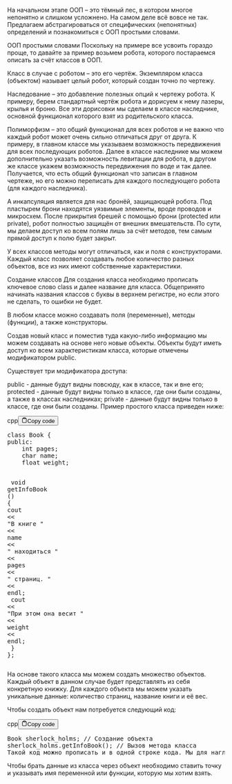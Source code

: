 <p>На начальном этапе ООП – это тёмный лес, в котором многое непонятно и слишком усложнено. 
На самом деле всё вовсе не так. Предлагаем абстрагироваться от специфических (непонятных) определений и познакомиться с ООП простыми словами. </p>
<p>ООП простыми словами
Поскольку на примере все усвоить гораздо проще, то давайте за пример возьмем робота, которого постараемся описать за счёт классов в ООП.</p>
<p>Класс в случае с роботом – это его чертёж. Экземпляром класса (объектом) называет целый робот, который создан точно по чертежу.</p>
<p>Наследование – это добавление полезных опций к чертежу робота. 
К примеру, берем стандартный чертёж робота и дорисуем к нему лазеры, крылья и броню. 
Все эти дорисовки мы сделаем в классе наследнике, основной функционал которого взят из родительского класса.</p>
<p>Полиморфизм – это общий функционал для всех роботов и не важно что каждый робот может очень сильно отличаться друг от друга. 
К примеру, в главном классе мы указываем возможность передвижения для всех последующих роботов. 
Далее в классе наследнике мы можем дополнительно указать возможность левитации для робота, в другом же классе укажем возможность передвижения по воде и так далее. 
Получается, что есть общий функционал что записан в главном чертеже, но его можно переписать для каждого последующего робота (для каждого наследника).</p>
<p>А инкапсуляция является для нас бронёй, защищающей робота. 
Под пластырем брони находятся уязвимые элементы, вроде проводов и микросхем. После прикрытия брешей с помощью брони (protected или private), 
робот полностью защищён от внешних вмешательств. По сути, мы делаем доступ ко всем полям лишь за счёт методов, тем самым прямой доступ к полю будет закрыт.</p>
<p>У всех классов методы могут отличаться, как и поля с конструкторами. 
Каждый класс позволяет создавать любое количество разных объектов, все из них имеют собственные характеристики.</p>
<p>Создание классов
Для создания класса необходимо прописать ключевое слово class и далее название для класса. 
Общепринято начинать названия классов с буквы в верхнем регистре, но если этого не сделать, то ошибки не будет.</p>
<p>В любом классе можно создавать поля (переменные), методы (функции), а также конструкторы.</p>
<p>Создав новый класс и поместив туда какую-либо информацию мы можем создавать на основе него новые объекты. 
Объекты будут иметь доступ ко всем характеристикам класса, которые отмечены модификатором public.</p>
<p>Существует три модификатора доступа:</p>
<p>public - данные будут видны повсюду, как в классе, так и вне его;
protected - данные будут видны только в классе, где они были созданы, а также в классах наследниках;
private - данные будут видны только в классе, где они были созданы.
Пример простого класса приведен ниже:</p>
<div class="code-element"><div class="lang-line"><text>cpp</text><button class="copy-button" id="code675b" onclick="copyCode(code675, code675b)"><svg stroke="currentColor" fill="none" stroke-width="2" viewBox="0 0 24 24" stroke-linecap="round" stroke-linejoin="round" class="h-4 w-4" height="1em" width="1em" xmlns="http://www.w3.org/2000/svg"><path d="M16 4h2a2 2 0 0 1 2 2v14a2 2 0 0 1-2 2H6a2 2 0 0 1-2-2V6a2 2 0 0 1 2-2h2"></path><rect x="8" y="2" width="8" height="4" rx="1" ry="1"></rect></svg><text>Copy code</text></button></div><div class="code" id="code675"><div class="highlight"><pre><span></span><span class="k">class</span><span class="w"> </span><span class="nc">Book</span><span class="w"> </span><span class="p">{</span>
<span class="k">public</span><span class="o">:</span>
<span class="w">    </span><span class="kt">int</span><span class="w"> </span><span class="n">pages</span><span class="p">;</span>
<span class="w">    </span><span class="kt">char</span><span class="w"> </span><span class="n">name</span><span class="p">;</span>
<span class="w">    </span><span class="kt">float</span><span class="w"> </span><span class="n">weight</span><span class="p">;</span>

<span class="w">    </span><span class="kt">void</span><span class="w"> </span><span class="nf">getInfoBook</span><span class="w"> </span><span class="p">()</span><span class="w"> </span><span class="p">{</span>
<span class="w">        </span><span class="n">cout</span><span class="w"> </span><span class="o">&lt;&lt;</span><span class="w"> </span><span class="s">&quot;В книге &quot;</span><span class="w"> </span><span class="o">&lt;&lt;</span><span class="w"> </span><span class="n">name</span><span class="w"> </span><span class="o">&lt;&lt;</span><span class="w"> </span><span class="s">&quot; находиться &quot;</span><span class="w"> </span><span class="o">&lt;&lt;</span><span class="w"> </span><span class="n">pages</span><span class="w"> </span><span class="o">&lt;&lt;</span><span class="w"> </span><span class="s">&quot; страниц. &quot;</span><span class="w"> </span><span class="o">&lt;&lt;</span><span class="w"> </span><span class="n">endl</span><span class="p">;</span>
<span class="w">        </span><span class="n">cout</span><span class="w"> </span><span class="o">&lt;&lt;</span><span class="w"> </span><span class="s">&quot;При этом она весит &quot;</span><span class="w"> </span><span class="o">&lt;&lt;</span><span class="w"> </span><span class="n">weight</span><span class="w"> </span><span class="o">&lt;&lt;</span><span class="w"> </span><span class="n">endl</span><span class="p">;</span>
<span class="w">    </span><span class="p">}</span><span class="w"> </span>
<span class="p">};</span>
</pre></div></div></div>

<p>На основе такого класса мы можем создать множество объектов. 
Каждый объект в данном случае будет представлять из себя конкретную книжку. 
Для каждого объекта мы можем указать уникальные данные: количество страниц, название книги и её вес.</p>
<p>Чтобы создать объект нам потребуется следующий код:</p>
<div class="code-element"><div class="lang-line"><text>cpp</text><button class="copy-button" id="code676b" onclick="copyCode(code676, code676b)"><svg stroke="currentColor" fill="none" stroke-width="2" viewBox="0 0 24 24" stroke-linecap="round" stroke-linejoin="round" class="h-4 w-4" height="1em" width="1em" xmlns="http://www.w3.org/2000/svg"><path d="M16 4h2a2 2 0 0 1 2 2v14a2 2 0 0 1-2 2H6a2 2 0 0 1-2-2V6a2 2 0 0 1 2-2h2"></path><rect x="8" y="2" width="8" height="4" rx="1" ry="1"></rect></svg><text>Copy code</text></button></div><div class="code" id="code676"><div class="highlight"><pre><span></span><span class="n">Book</span><span class="w"> </span><span class="n">sherlock_holms</span><span class="p">;</span><span class="w"> </span><span class="c1">// Создание объекта</span>
<span class="n">sherlock_holms</span><span class="p">.</span><span class="n">getInfoBook</span><span class="p">();</span><span class="w"> </span><span class="c1">// Вызов метода класса</span>
<span class="n">Такой</span><span class="w"> </span><span class="n">код</span><span class="w"> </span><span class="n">можно</span><span class="w"> </span><span class="n">прописать</span><span class="w"> </span><span class="n">и</span><span class="w"> </span><span class="n">в</span><span class="w"> </span><span class="n">одной</span><span class="w"> </span><span class="n">строке</span><span class="w"> </span><span class="n">кода</span><span class="p">.</span><span class="w"> </span><span class="n">Мы</span><span class="w"> </span><span class="n">для</span><span class="w"> </span><span class="n">наглядности</span><span class="w"> </span><span class="n">разбили</span><span class="w"> </span><span class="n">код</span><span class="w"> </span><span class="n">в</span><span class="w"> </span><span class="n">две</span><span class="w"> </span><span class="n">строки</span><span class="p">.</span>
</pre></div></div></div>

<p>Чтобы брать данные из класса через объект необходимо ставить точку и указывать имя переменной или функции, которую мы хотим взять.</p>